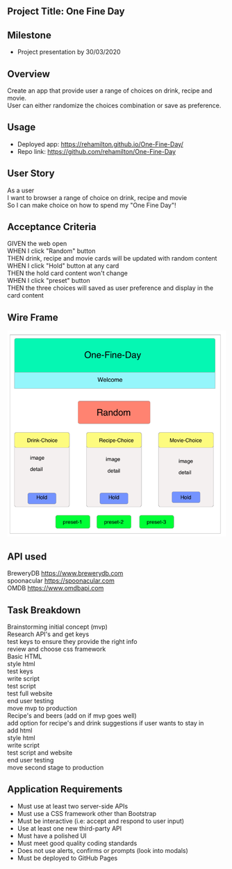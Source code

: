 ## Project Title: One Fine Day

## Milestone

- Project presentation by 30/03/2020

## Overview

Create an app that provide user a range of choices on drink, recipe and movie.\
User can either randomize the choices combination or save as preference.

## Usage

- Deployed app: <https://rehamilton.github.io/One-Fine-Day/>
- Repo link: <https://github.com/rehamilton/One-Fine-Day>

## User Story

As a user\
I want to browser a range of choice on drink, recipe and movie\
So I can make choice on how to spend my "One Fine Day"!

## Acceptance Criteria

GIVEN the web open\
WHEN I click "Random" button\
THEN drink, recipe and movie cards will be updated with random content\
WHEN I click "Hold" button at any card\
THEN the hold card content won't change\
WHEN I click "preset" button\
THEN the three choices will saved as user preference and display in the card content

## Wire Frame

![mockup](./Assets/wireframe.png)

## API used

BreweryDB <https://www.brewerydb.com>\
spoonacular <https://spoonacular.com>\
OMDB <https://www.omdbapi.com>

## Task Breakdown

Brainstorming initial concept (mvp)\
Research API's and get keys\
test keys to ensure they provide the right info\
review and choose css framework\
Basic HTML\
style html\
test keys\
write script\
test script\
test full website\
end user testing\
move mvp to production\
Recipe's and beers (add on if mvp goes well)\
add option for recipe's and drink suggestions if user wants to stay in\
add html\
style html\
write script\
test script and website\
end user testing\
move second stage to production

## Application Requirements

- Must use at least two server-side APIs
- Must use a CSS framework other than Bootstrap
- Must be interactive (i.e: accept and respond to user input)
- Use at least one new third-party API
- Must have a polished UI
- Must meet good quality coding standards
- Does not use alerts, confirms or prompts (look into modals)
- Must be deployed to GitHub Pages
